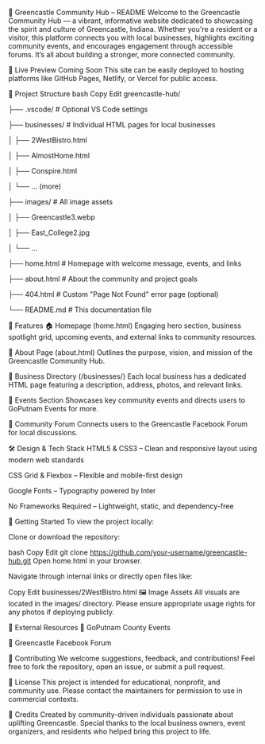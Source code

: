 🌿 Greencastle Community Hub – README
Welcome to the Greencastle Community Hub — a vibrant, informative website dedicated to showcasing the spirit and culture of Greencastle, Indiana. Whether you're a resident or a visitor, this platform connects you with local businesses, highlights exciting community events, and encourages engagement through accessible forums. It’s all about building a stronger, more connected community.

🔗 Live Preview
Coming Soon
This site can be easily deployed to hosting platforms like GitHub Pages, Netlify, or Vercel for public access.

📁 Project Structure
bash
Copy
Edit
greencastle-hub/

├── .vscode/                 # Optional VS Code settings

├── businesses/              # Individual HTML pages for local businesses

│   ├── 2WestBistro.html

│   ├── AlmostHome.html

│   ├── Conspire.html

│   └── ... (more)

├── images/                  # All image assets

│   ├── Greencastle3.webp

│   ├── East_College2.jpg

│   └── ...

├── home.html                # Homepage with welcome message, events, and links

├── about.html               # About the community and project goals

├── 404.html                 # Custom "Page Not Found" error page (optional)

└── README.md                # This documentation file

🌟 Features
🏠 Homepage (home.html)
Engaging hero section, business spotlight grid, upcoming events, and external links to community resources.

👥 About Page (about.html)
Outlines the purpose, vision, and mission of the Greencastle Community Hub.

🏪 Business Directory (/businesses/)
Each local business has a dedicated HTML page featuring a description, address, photos, and relevant links.

🎉 Events Section
Showcases key community events and directs users to GoPutnam Events for more.

💬 Community Forum
Connects users to the Greencastle Facebook Forum for local discussions.

🛠️ Design & Tech Stack
HTML5 & CSS3 – Clean and responsive layout using modern web standards

CSS Grid & Flexbox – Flexible and mobile-first design

Google Fonts – Typography powered by Inter

No Frameworks Required – Lightweight, static, and dependency-free

🚀 Getting Started
To view the project locally:

Clone or download the repository:

bash
Copy
Edit
git clone https://github.com/your-username/greencastle-hub.git
Open home.html in your browser.

Navigate through internal links or directly open files like:

Copy
Edit
businesses/2WestBistro.html
🖼️ Image Assets
All visuals are located in the images/ directory.
Please ensure appropriate usage rights for any photos if deploying publicly.

🔗 External Resources
📅 GoPutnam County Events

💬 Greencastle Facebook Forum

🤝 Contributing
We welcome suggestions, feedback, and contributions!
Feel free to fork the repository, open an issue, or submit a pull request.

📄 License
This project is intended for educational, nonprofit, and community use.
Please contact the maintainers for permission to use in commercial contexts.

🙌 Credits
Created by community-driven individuals passionate about uplifting Greencastle.
Special thanks to the local business owners, event organizers, and residents who helped bring this project to life.
